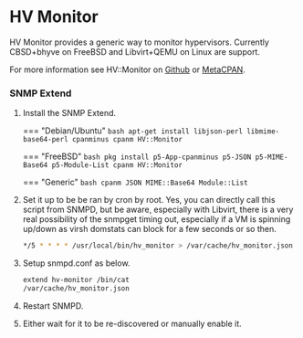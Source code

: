 # HV Monitor

HV Monitor provides a generic way to monitor hypervisors. Currently
CBSD+bhyve on FreeBSD and Libvirt+QEMU on Linux are support.

For more information see
HV::Monitor on
[Github](https://github.com/VVelox/HV-Monitor)
or [MetaCPAN](https://metacpan.org/dist/HV-Monitor).

### SNMP Extend

1.  Install the SNMP Extend.

    === "Debian/Ubuntu"
        ```bash
        apt-get install libjson-perl libmime-base64-perl cpanminus
        cpanm HV::Monitor
        ```

    === "FreeBSD"
        ```bash
        pkg install p5-App-cpanminus p5-JSON p5-MIME-Base64 p5-Module-List
        cpanm HV::Monitor
        ```

    === "Generic"
        ```bash
        cpanm JSON MIME::Base64 Module::List
        ```


2. Set it up to be be ran by cron by root. Yes, you can directly call
   this script from SNMPD, but be aware, especially with Libvirt,
   there is a very real possibility of the snmpget timing out,
   especially if a VM is spinning up/down as virsh domstats can block
   for a few seconds or so then.

    ```bash
    */5 * * * * /usr/local/bin/hv_monitor > /var/cache/hv_monitor.json -c 2> /dev/null
    ```

3.  Setup snmpd.conf as below.

    ```bash
    extend hv-monitor /bin/cat
    /var/cache/hv_monitor.json

    ```

4. Restart SNMPD.

5. Either wait for it to be re-discovered or manually enable it.


